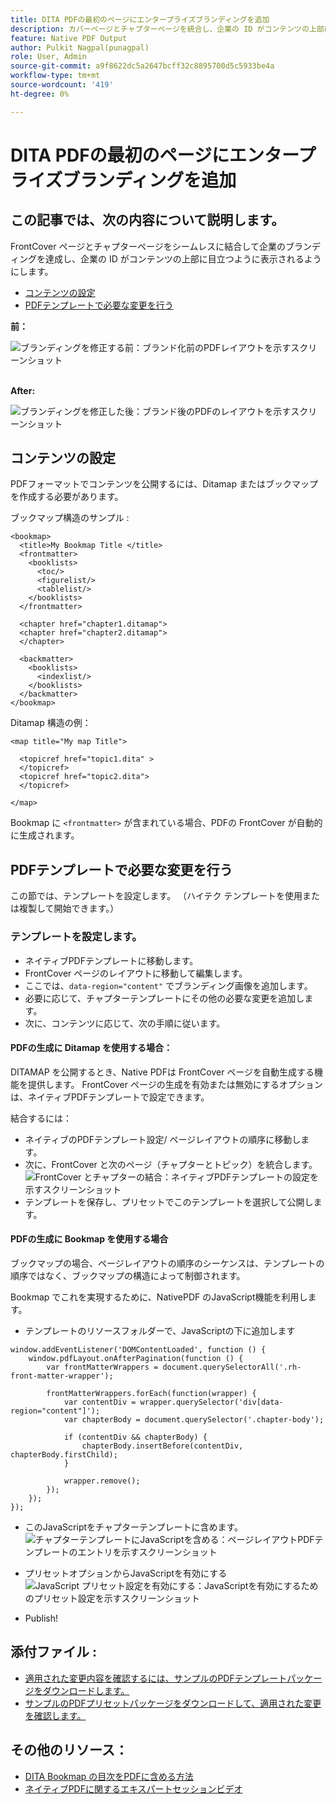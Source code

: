 ```yaml
---
title: DITA PDFの最初のページにエンタープライズブランディングを追加
description: カバーページとチャプターページを統合し、企業の ID がコンテンツの上部に明確に表示されるようにすることで、会社のブランディングを達成します。
feature: Native PDF Output
author: Pulkit Nagpal(punagpal)
role: User, Admin
source-git-commit: a9f8622dc5a2647bcff32c8895700d5c5933be4a
workflow-type: tm+mt
source-wordcount: '419'
ht-degree: 0%

---
```


# DITA PDFの最初のページにエンタープライズブランディングを追加

## この記事では、次の内容について説明します。

FrontCover ページとチャプターページをシームレスに結合して企業のブランディングを達成し、企業の ID がコンテンツの上部に目立つように表示されるようにします。

- [コンテンツの設定](#set-up-your-content)
- [PDFテンプレートで必要な変更を行う](#create-necessary-changes-in-pdf-template)

**前：**

![ ブランディングを修正する前：ブランド化前のPDFレイアウトを示すスクリーンショット ](../assets/publishing/branding-image1.png)
<br>
<br>

**After:**

![ ブランディングを修正した後：ブランド後のPDFのレイアウトを示すスクリーンショット ](../assets/publishing/branding-image2.png)

## コンテンツの設定

PDFフォーマットでコンテンツを公開するには、Ditamap またはブックマップを作成する必要があります。

ブックマップ構造のサンプル :

```
<bookmap>
  <title>My Bookmap Title </title>
  <frontmatter>
    <booklists>
      <toc/>
      <figurelist/>
      <tablelist/>
    </booklists>
  </frontmatter>

  <chapter href="chapter1.ditamap">
  <chapter href="chapter2.ditamap">
  </chapter>

  <backmatter>
    <booklists>
      <indexlist/>
    </booklists>
  </backmatter>
</bookmap>
```

Ditamap 構造の例：

```
<map title="My map Title">

  <topicref href="topic1.dita" >
  </topicref>
  <topicref href="topic2.dita">
  </topicref>
  
</map>
```

Bookmap に `<frontmatter>` が含まれている場合、PDFの FrontCover が自動的に生成されます。


## PDFテンプレートで必要な変更を行う

この節では、テンプレートを設定します。 （ハイテク テンプレートを使用または複製して開始できます。）

### テンプレートを設定します。

- ネイティブPDFテンプレートに移動します。
- FrontCover ページのレイアウトに移動して編集します。
- ここでは、`data-region="content"` でブランディング画像を追加します。
- 必要に応じて、チャプターテンプレートにその他の必要な変更を追加します。
- 次に、コンテンツに応じて、次の手順に従います。


#### PDFの生成に Ditamap を使用する場合：

DITAMAP を公開するとき、Native PDFは FrontCover ページを自動生成する機能を提供します。 FrontCover ページの生成を有効または無効にするオプションは、ネイティブPDFテンプレートで設定できます。

結合するには：
- ネイティブのPDFテンプレート設定/ ページレイアウトの順序に移動します。
- 次に、FrontCover と次のページ（チャプターとトピック）を統合します。
  ![FrontCover とチャプターの結合：ネイティブPDFテンプレートの設定を示すスクリーンショット ](../assets/publishing/branding-image3.png)
- テンプレートを保存し、プリセットでこのテンプレートを選択して公開します。


#### PDFの生成に Bookmap を使用する場合

ブックマップの場合、ページレイアウトの順序のシーケンスは、テンプレートの順序ではなく、ブックマップの構造によって制御されます。

Bookmap でこれを実現するために、NativePDF のJavaScript機能を利用します。

- テンプレートのリソースフォルダーで、JavaScriptの下に追加します

```
window.addEventListener('DOMContentLoaded', function () {
    window.pdfLayout.onAfterPagination(function () {
        var frontMatterWrappers = document.querySelectorAll('.rh-front-matter-wrapper');

        frontMatterWrappers.forEach(function(wrapper) {
            var contentDiv = wrapper.querySelector('div[data-region="content"]');
            var chapterBody = document.querySelector('.chapter-body');

            if (contentDiv && chapterBody) {
                chapterBody.insertBefore(contentDiv, chapterBody.firstChild);
            }

            wrapper.remove();
        });
    });
});
```

- このJavaScriptをチャプターテンプレートに含めます。
  ![ チャプターテンプレートにJavaScriptを含める：ページレイアウトPDFテンプレートのエントリを示すスクリーンショット ](../assets/publishing/branding-image4.png)

- プリセットオプションからJavaScriptを有効にする
  ![JavaScript プリセット設定を有効にする：JavaScriptを有効にするためのプリセット設定を示すスクリーンショット ](../assets/publishing/branding-image5.png)

- Publish!

## 添付ファイル :

- [適用された変更内容を確認するには、サンプルのPDFテンプレートパッケージをダウンロードします。](../assets/publishing/NativePDF_DemoTemplate.zip)
- [サンプルのPDFプリセットパッケージをダウンロードして、適用された変更を確認します。](../assets/publishing/Preset_Package.zip)


## その他のリソース：

- [DITA Bookmap の目次をPDFに含める方法](./how-to-include-bookmap-toc-in-pdf-publishing.md)
- [ネイティブPDFに関するエキスパートセッションビデオ](../../expert-sessions/native-pdf-publishing-eamples-part1-june2023.md)

